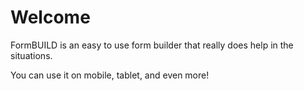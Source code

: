 # Welcome

  FormBUILD is an easy to use form builder that really does help in the situations.
  
  You can use it on mobile, tablet, and even more!
